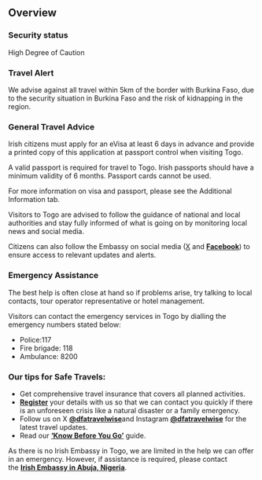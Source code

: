 ## Overview

### **Security status**

High Degree of Caution

### Travel Alert

We advise against all travel within 5km of the border with Burkina Faso, due to the security situation in Burkina Faso and the risk of kidnapping in the region.

### **General Travel Advice**

Irish citizens must apply for an eVisa at least 6 days in advance and provide a printed copy of this application at passport control when visiting Togo.

A valid passport is required for travel to Togo. Irish passports should have a minimum validity of 6 months. Passport cards cannot be used.

For more information on visa and passport, please see the Additional Information tab.

Visitors to Togo are advised to follow the guidance of national and local authorities and stay fully informed of what is going on by monitoring local news and social media.

Citizens can also follow the Embassy on social media ([X](https://www.dfa.ie/travel/travel-advice/a-z-list-of-countries/togo/Citizens%20can%20also%20follow%20the%20Embassy%20on%20social%20media%20(Twitter%20and%20Facebook)%20to%20ensure%20access%20to%20relevant%20updates%20and%20alerts.) and [**Facebook**](https://www.facebook.com/embassyofirelandnigeria/)) to ensure access to relevant updates and alerts.

### **Emergency Assistance**

The best help is often close at hand so if problems arise, try talking to local contacts, tour operator representative or hotel management.

Visitors can contact the emergency services in Togo by dialling the emergency numbers stated below:

* Police:117
* Fire brigade: 118
* Ambulance: 8200

### **Our tips for Safe Travels:**

* Get comprehensive travel insurance that covers all planned activities.
* [**Register**](/en/dfa/overseas-travel/citizens-registration/) your details with us so that we can contact you quickly if there is an unforeseen crisis like a natural disaster or a family emergency.
* Follow us on X [**@dfatravelwise**](https://www.twitter.com/DFATravelWise)and Instagram [**@dfatravelwise**](https://www.instagram.com/dfatravelwise/) for the latest travel updates.
* Read our [**‘Know Before You Go’**](/en/dfa/overseas-travel/know-before-you-go/) guide.

As there is no Irish Embassy in Togo, we are limited in the help we can offer in an emergency. However, if assistance is required, please contact the [**Irish Embassy in Abuja, Nigeria**](/en/nigeria/abuja/).